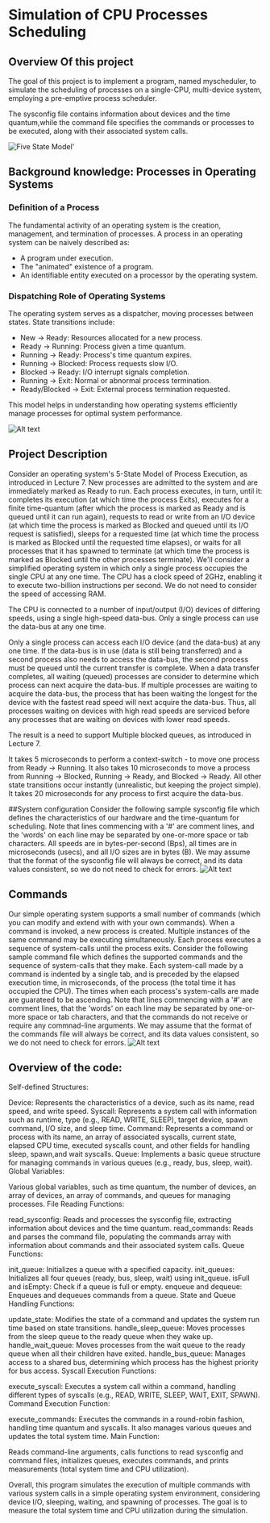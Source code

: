 # Simulation of CPU Processes Scheduling


## Overview Of this project

The goal of this project is to implement a program, named myscheduler, to simulate the scheduling of processes on a single-CPU, multi-device system, employing a pre-emptive process scheduler.

The sysconfig file contains information about devices and the time quantum,while the command file specifies the commands or processes to be executed, along with their associated system calls.

<img src="Five_state.png" alt="Five State Model" />'


## Background knowledge: Processes in Operating Systems

### Definition of a Process
The fundamental activity of an operating system is the creation, management, and termination of processes.
A process in an operating system can be naively described as:
- A program under execution.
- The "animated" existence of a program.
- An identifiable entity executed on a processor by the operating system.

### Dispatching Role of Operating Systems

The operating system serves as a dispatcher, moving processes between states. State transitions include:
- New → Ready: Resources allocated for a new process.
- Ready → Running: Process given a time quantum.
- Running → Ready: Process's time quantum expires.
- Running → Blocked: Process requests slow I/O.
- Blocked → Ready: I/O interrupt signals completion.
- Running → Exit: Normal or abnormal process termination.
- Ready/Blocked → Exit: External process termination requested.

This model helps in understanding how operating systems efficiently manage processes for optimal system performance.

![Alt text](single_blocked_queue.png)


## Project  Description

Consider an operating system's 5-State Model of Process Execution, as introduced in Lecture 7. New processes are admitted to the system and are immediately marked as Ready to run. Each process executes, in turn, until it:
completes its execution (at which time the process Exits),
executes for a finite time-quantum (after which the process is marked as Ready and is queued until it can run again),
requests to read or write from an I/O device (at which time the process is marked as Blocked and queued until its I/O request is satisfied),
sleeps for a requested time (at which time the process is marked as Blocked until the requested time elapses), or
waits for all processes that it has spawned to terminate (at which time the process is marked as Blocked until the other processes terminate).
We'll consider a simplified operating system in which only a single process occupies the single CPU at any one time. The CPU has a clock speed of 2GHz, enabling it to execute two-billion instructions per second. We do not need to consider the speed of accessing RAM.

The CPU is connected to a number of input/output (I/O) devices of differing speeds, using a single high-speed data-bus. Only a single process can use the data-bus at any one time.

Only a single process can access each I/O device (and the data-bus) at any one time. If the data-bus is in use (data is still being transferred) and a second process also needs to access the data-bus, the second process must be queued until the current transfer is complete. When a data transfer completes, all waiting (queued) processes are consider to determine which process can next acquire the data-bus. If multiple processes are waiting to acquire the data-bus, the process that has been waiting the longest for the device with the fastest read speed will next acquire the data-bus. Thus, all processes waiting on devices with high read speeds are serviced before any processes that are waiting on devices with lower read speeds.

The result is a need to support Multiple blocked queues, as introduced in Lecture 7.

It takes 5 microseconds to perform a context-switch - to move one process from Ready → Running.
It also takes 10 microseconds to move a process from Running → Blocked, Running → Ready, and Blocked → Ready.
All other state transitions occur instantly (unrealistic, but keeping the project simple).
It takes 20 microseconds for any process to first acquire the data-bus.

##System configuration
Consider the following sample sysconfig file which defines the characteristics of our hardware and the time-quantum for scheduling. Note that lines commencing with a '#' are comment lines, and the 'words' on each line may be separated by one-or-more space or tab characters. All speeds are in bytes-per-second (Bps), all times are in microseconds (usecs), and all I/O sizes are in bytes (B). We may assume that the format of the sysconfig file will always be correct, and its data values consistent, so we do not need to check for errors.
![Alt text](system_configuration.png)



## Commands
Our simple operating system supports a small number of commands (which you can modify and extend with with your own commands). When a command is invoked, a new process is created. Multiple instances of the same command may be executing simultaneously. Each process executes a sequence of system-calls until the process exits.
Consider the following sample command file which defines the supported commands and the sequence of system-calls that they make. Each system-call made by a command is indented by a single tab, and is preceded by the elapsed execution time, in microseconds, of the process (the total time it has occupied the CPU). The times when each process's system-calls are made are guarateed to be ascending. Note that lines commencing with a '#' are comment lines, that the 'words' on each line may be separated by one-or-more space or tab characters, and that the commands do not receive or require any commnad-line arguments. We may assume that the format of the commands file will always be correct, and its data values consistent, so we do not need to check for errors.
![Alt text](commands.png)




## Overview of the code:

Self-defined Structures:

Device: Represents the characteristics of a device, such as its name, read speed, and write speed.
Syscall: Represents a system call with information such as runtime, type (e.g., READ, WRITE, SLEEP), target device, spawn command, I/O size, and sleep time.
Command: Represents a command or process with its name, an array of associated syscalls, current state, elapsed CPU time, executed syscalls count, and other fields for handling sleep, spawn,and wait syscalls.
Queue: Implements a basic queue structure for managing commands in various queues (e.g., ready, bus, sleep, wait).
Global Variables:

Various global variables, such as time quantum, the number of devices, an array of devices, an array of commands, and queues for managing processes.
File Reading Functions:

read_sysconfig: Reads and processes the sysconfig file, extracting information about devices and the time quantum.
read_commands: Reads and parses the command file, populating the commands array with information about commands and their associated system calls.
Queue Functions:

init_queue: Initializes a queue with a specified capacity.
init_queues: Initializes all four queues (ready, bus, sleep, wait) using init_queue.
isFull and isEmpty: Check if a queue is full or empty.
enqueue and dequeue: Enqueues and dequeues commands from a queue.
State and Queue Handling Functions:

update_state: Modifies the state of a command and updates the system run time based on state transitions.
handle_sleep_queue: Moves processes from the sleep queue to the ready queue when they wake up.
handle_wait_queue: Moves processes from the wait queue to the ready queue when all their children have exited.
handle_bus_queue: Manages access to a shared bus, determining which process has the highest priority for bus access.
Syscall Execution Functions:

execute_syscall: Executes a system call within a command, handling different types of syscalls (e.g., READ, WRITE, SLEEP, WAIT, EXIT, SPAWN).
Command Execution Function:

execute_commands: Executes the commands in a round-robin fashion, handling time quantum and syscalls. It also manages various queues and updates the total system time.
Main Function:

Reads command-line arguments, calls functions to read sysconfig and command files, initializes queues, executes commands, and prints measurements (total system time and CPU utilization).

Overall, this program simulates the execution of multiple commands with various system calls in a simple operating system environment, considering device I/O, sleeping, waiting, and spawning of processes. 
The goal is to measure the total system time and CPU utilization during the simulation.
